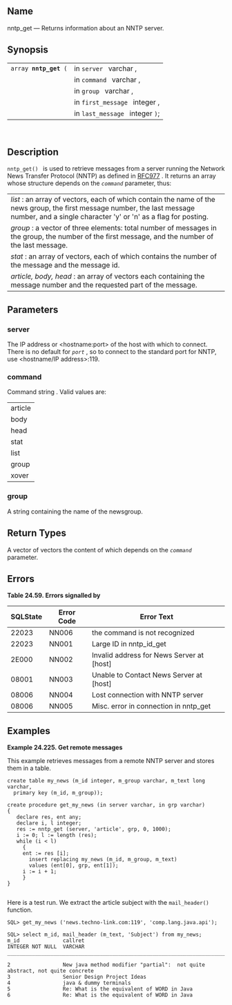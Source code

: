 <div id="fn_nntp_get" class="refentry">

<div class="titlepage">

</div>

<div class="refnamediv">

## Name

nntp_get — Returns information about an NNTP server.

</div>

<div class="refsynopsisdiv">

## Synopsis

<div id="fsyn_nntp_get_01" class="funcsynopsis">

|                            |                                 |
|----------------------------|---------------------------------|
| `array `**`nntp_get`**` (` | in `server ` varchar ,          |
|                            | in `command ` varchar ,         |
|                            | in `group ` varchar ,           |
|                            | in `first_message ` integer ,   |
|                            | in `last_message ` integer `)`; |

<div class="funcprototype-spacer">

 

</div>

</div>

</div>

<div id="desc_nntp_get_01" class="refsect1">

## Description

`nntp_get() ` is used to retrieve messages from a server running the
Network News Transfer Protocol (NNTP) as defined in
<a href="http://www.rfc-editor.org/rfc/rfc977.txt" class="ulink"
target="_top">RFC977</a> . It returns an array whose structure depends
on the *`command`* parameter, thus:

|                                                                                                                                                                                                                           |
|---------------------------------------------------------------------------------------------------------------------------------------------------------------------------------------------------------------------------|
| <span class="emphasis">*list*</span> : an array of vectors, each of which contain the name of the news group, the first message number, the last message number, and a single character 'y' or 'n' as a flag for posting. |
| <span class="emphasis">*group*</span> : a vector of three elements: total number of messages in the group, the number of the first message, and the number of the last message.                                           |
| <span class="emphasis">*stat*</span> : an array of vectors, each of which contains the number of the message and the message id.                                                                                          |
| <span class="emphasis">*article, body, head*</span> : an array of vectors each containing the message number and the requested part of the message.                                                                       |

</div>

<div id="params_nntp_get_01" class="refsect1">

## Parameters

<div id="id97282" class="refsect2">

### server

The IP address or \<hostname:port\> of the host with which to connect.
There is no default for *`port`* , so to connect to the standard port
for NNTP, use \<hostname/IP address\>:119.

</div>

<div id="id97286" class="refsect2">

### command

Command <span class="type">string </span> . Valid values are:

|         |
|---------|
| article |
| body    |
| head    |
| stat    |
| list    |
| group   |
| xover   |

</div>

<div id="id97298" class="refsect2">

### group

A <span class="type">string </span> containing the name of the
newsgroup.

</div>

</div>

<div id="ret_04" class="refsect1">

## Return Types

A vector of vectors the content of which depends on the *`command `*
parameter.

</div>

<div id="errors_nntp_get_01" class="refsect1">

## Errors

<div id="id97308" class="table">

**Table 24.59. Errors signalled by**

<div class="table-contents">

| SQLState                              | Error Code                            | Error Text                                                                  |
|---------------------------------------|---------------------------------------|-----------------------------------------------------------------------------|
| <span class="errorcode">22023 </span> | <span class="errorcode">NN006 </span> | <span class="errortext">the command is not recognized </span>               |
| <span class="errorcode">22023 </span> | <span class="errorcode">NN001 </span> | <span class="errortext">Large ID in nntp_id_get </span>                     |
| <span class="errorcode">2E000 </span> | <span class="errorcode">NN002 </span> | <span class="errortext">Invalid address for News Server at \[host\] </span> |
| <span class="errorcode">08001 </span> | <span class="errorcode">NN003 </span> | <span class="errortext">Unable to Contact News Server at \[host\] </span>   |
| <span class="errorcode">08006 </span> | <span class="errorcode">NN004 </span> | <span class="errortext">Lost connection with NNTP server </span>            |
| <span class="errorcode">08006 </span> | <span class="errorcode">NN005 </span> | <span class="errortext">Misc. error in connection in nntp_get </span>       |

</div>

</div>

  

</div>

<div id="examples_nntp_get_01" class="refsect1">

## Examples

<div id="ex_nntp_get_1_01" class="example">

**Example 24.225. Get remote messages**

<div class="example-contents">

This example retrieves messages from a remote NNTP server and stores
them in a table.

``` screen
create table my_news (m_id integer, m_group varchar, m_text long varchar, 
  primary key (m_id, m_group));

create procedure get_my_news (in server varchar, in grp varchar)
{
   declare res, ent any;
   declare i, l integer;
   res := nntp_get (server, 'article', grp, 0, 1000);
   i := 0; l := length (res);
   while (i < l)
     {
     ent := res [i];
       insert replacing my_news (m_id, m_group, m_text) 
       values (ent[0], grp, ent[1]);
     i := i + 1;
     }
}
  
```

Here is a test run. We extract the article subject with the
`mail_header()` function.

``` screen
SQL> get_my_news ('news.techno-link.com:119', 'comp.lang.java.api');

SQL> select m_id, mail_header (m_text, 'Subject') from my_news;
m_id              callret
INTEGER NOT NULL  VARCHAR
_______________________________________________________________________________

2                 New java method modifier "partial":  not quite abstract, not quite concrete
3                 Senior Design Project Ideas
4                 java & dummy terminals
5                 Re: What is the equivalent of WORD in Java
6                 Re: What is the equivalent of WORD in Java
  
```

</div>

</div>

  

</div>

</div>
